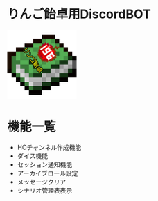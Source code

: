 # りんご飴卓用DiscordBOT
![icon](りんご飴卓.png)

# 機能一覧
- HOチャンネル作成機能
- ダイス機能
- セッション通知機能
- アーカイブロール設定
- メッセージクリア
- シナリオ管理表表示